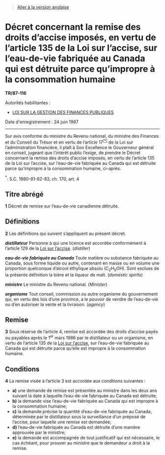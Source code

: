> [Aller à la version anglaise](/en/Regulations/Statutory%20Instruments/87/116.md)

# Décret concernant la remise des droits d’accise imposés, en vertu de l’article 135 de la Loi sur l’accise, sur l’eau-de-vie fabriquée au Canada qui est détruite parce qu’impropre à la consommation humaine

**TR/87-116**

Autorités habilitantes : 
- [LOI SUR LA GESTION DES FINANCES PUBLIQUES](/fr/Lois/Lois%20révisées%20du%20Canada/F/F-11.md)

Date d'enregistrement : 24 juin 1987

----------

Sur avis conforme du ministre du Revenu national, du ministre des Finances et du Conseil du Trésor et en vertu de l’article 17<sup><a href='#footnote_f'>[*]</a></sup> de la Loi sur l’administration financière, il plaît à Son Excellence le Gouverneur général en conseil, jugeant que l’intérêt public l’exige, de prendre le Décret concernant la remise des droits d’accise imposés, en vertu de l’article 135 de la Loi sur l’accise, sur l’eau-de-vie fabriquée au Canada qui est détruite parce qu’impropre à la consommation humaine, ci-après.

<a name='footnote_f'><sup>*</sup></a>: S.C. 1980-81-82-83, ch. 170, art. 4<br />




## Titre abrégé


**1** Décret de remise sur l’eau-de-vie canadienne détruite.




## Définitions


**2** Les définitions qui suivent s’appliquent au présent décret.

***distillateur*** Personne à qui une licence est accordée conformément à l’article 129 de la [Loi sur l’accise](/fr/Lois/Lois%20révisées%20du%20Canada/E/E-14.md). (*distiller*)

***eau-de-vie fabriquée au Canada*** Toute matière ou substance fabriquée au Canada, sous forme liquide ou autre, contenant en masse ou en volume une proportion quelconque d’alcool éthylique absolu (C<sub>2</sub>H<sub>5</sub>OH). Sont exclues de la présente définition la bière et la liqueur de malt. (*domestic spirits*)

***ministre*** Le ministre du Revenu national. (*Minister*)

***organisme*** Tout conseil, commission ou autre organisme du gouvernement qui, en vertu des lois d’une province, a le pouvoir de vendre de l’eau-de-vie ou d’en autoriser la vente et la livraison. (*agency*)




## Remise


**3** Sous réserve de l’article 4, remise est accordée des droits d’accise payés ou payables après le 1<sup>er</sup> mars 1986 par le distillateur ou un organisme, en vertu de l’article 135 de la [Loi sur l’accise](/fr/Lois/Lois%20révisées%20du%20Canada/E/E-14.md), sur l’eau-de-vie fabriquée au Canada qui est détruite parce qu’elle est impropre à la consommation humaine.




## Conditions


**4** La remise visée à l’article 3 est accordée aux conditions suivantes :
- **a)** une demande de remise est présentée au ministre dans les deux ans suivant la date à laquelle l’eau-de-vie fabriquée au Canada est détruite;
- **b)** la demande vise l’eau-de-vie fabriquée au Canada qui est impropre à la consommation humaine;
- **c)** la demande précise la quantité d’eau-de-vie fabriquée au Canada, déterminée par le distillateur sous la surveillance d’un préposé de l’accise, pour laquelle une remise est demandée;
- **d)** l’eau-de-vie fabriquée au Canada est détruite d’une manière approuvée par le ministre;
- **e)** la demande est accompagnée de tout justificatif qui est nécessaire, le cas échéant, pour prouver au ministre que le demandeur a droit à la remise.



